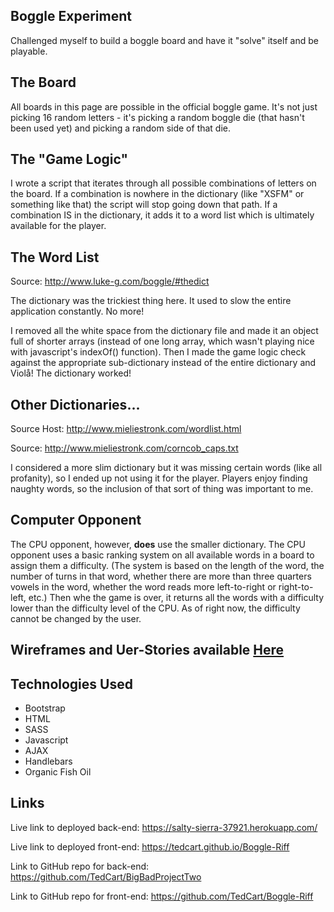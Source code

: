 ## Boggle Experiment

Challenged myself to build a boggle board and have it "solve" itself and be playable.

## The Board

All boards in this page are possible in the official boggle game. It's not just picking 16 random letters - it's picking a random boggle die (that hasn't been used yet) and picking a random side of that die.

## The "Game Logic"

I wrote a script that iterates through all possible combinations of letters on the board. If a combination is nowhere in the dictionary (like "XSFM" or something like that) the script will stop going down that path. If a combination IS in the dictionary, it adds it to a word list which is ultimately available for the player.

## The Word List

Source: http://www.luke-g.com/boggle/#thedict

The dictionary was the trickiest thing here. It used to slow the entire application constantly. No more!

I removed all the white space from the dictionary file and made it an object full of shorter arrays (instead of one long array, which wasn't playing nice with javascript's indexOf() function). Then I made the game logic check against the appropriate sub-dictionary instead of the entire dictionary and Violå! The dictionary worked!

## Other Dictionaries...

Source Host: http://www.mieliestronk.com/wordlist.html

Source: http://www.mieliestronk.com/corncob_caps.txt

I considered a more slim dictionary but it was missing certain words (like all profanity), so I ended up not using it for the player. Players enjoy finding naughty words, so the inclusion of that sort of thing was important to me.

## Computer Opponent

The CPU opponent, however, **does** use the smaller dictionary. The CPU opponent uses a basic ranking system on all available words in a board to assign them a difficulty. (The system is based on the length of the word, the number of turns in that word, whether there are more than three quarters vowels in the word, whether the word reads more left-to-right or right-to-left, etc.) Then whe the game is over, it returns all the words with a difficulty lower than the difficulty level of the CPU. As of right now, the difficulty cannot be changed by the user.

## Wireframes and Uer-Stories available [Here](https://git.generalassemb.ly/TedCart/full-stack-project-practice/blob/response/practice.md)

## Technologies Used

  - Bootstrap
  - HTML
  - SASS
  - Javascript
  - AJAX
  - Handlebars
  - Organic Fish Oil

  ## Links

  Live link to deployed back-end: https://salty-sierra-37921.herokuapp.com/

  Live link to deployed front-end: https://tedcart.github.io/Boggle-Riff

  Link to GitHub repo for back-end: https://github.com/TedCart/BigBadProjectTwo

  Link to GitHub repo for front-end: https://github.com/TedCart/Boggle-Riff
